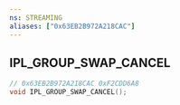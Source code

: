 ```yaml
---
ns: STREAMING
aliases: ["0x63EB2B972A218CAC"]
---
```

## IPL_GROUP_SWAP_CANCEL

```c
// 0x63EB2B972A218CAC 0xF2CDD6A8
void IPL_GROUP_SWAP_CANCEL();
```


